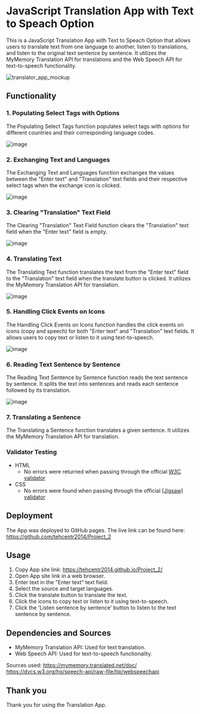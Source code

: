 # JavaScript Translation App with Text to Speach Option

This is a JavaScript Translation App with Text to Speach Option that allows users to translate text from one language to another, listen to translations, and listen to the original text sentence by sentence. It utilizes the MyMemory Translation API for translations and the Web Speech API for text-to-speech functionality.

![translator_app_mockup](https://github.com/tehcentr2014/Project_2/assets/161617022/8b258587-bc63-487c-af80-e03dcf74e3e9)

## Functionality

### 1. Populating Select Tags with Options

The Populating Select Tags function populates select tags with options for different countries and their corresponding language codes.

![image](https://github.com/tehcentr2014/Project_2/assets/161617022/1b3509fe-496f-427c-9648-4ad02eeeb9bf)

### 2. Exchanging Text and Languages

The Exchanging Text and Languages function exchanges the values between the "Enter text" and "Translation" text fields and their respective select tags when the exchange icon is clicked.

![image](https://github.com/tehcentr2014/Project_2/assets/161617022/bd600034-30d3-49bc-87aa-2d83bfc4438a)

### 3. Clearing "Translation" Text Field

The Clearing "Translation" Text Field function clears the "Translation" text field when the "Enter text" field is empty.

![image](https://github.com/tehcentr2014/Project_2/assets/161617022/127fec60-e68d-429a-a318-236364d7858c)

### 4. Translating Text

The Translating Text function translates the text from the "Enter text" field to the "Translation" text field when the translate button is clicked. It utilizes the MyMemory Translation API for translation.

![image](https://github.com/tehcentr2014/Project_2/assets/161617022/a147054b-c666-4eaa-b42a-06afa85b32d1)

### 5. Handling Click Events on Icons

The Handling Click Events on Icons function handles the click events on icons (copy and speech) for both "Enter text" and "Translation" text fields. It allows users to copy text or listen to it using text-to-speech.

![image](https://github.com/tehcentr2014/Project_2/assets/161617022/d1df4e79-b409-4199-961c-c6bfec2a06d2)

### 6. Reading Text Sentence by Sentence

The Reading Text Sentence by Sentence function reads the text sentence by sentence. It splits the text into sentences and reads each sentence followed by its translation.

![image](https://github.com/tehcentr2014/Project_2/assets/161617022/410bceb4-448b-4461-a242-0c023558c799)

### 7. Translating a Sentence

The Translating a Sentence function translates a given sentence. It utilizes the MyMemory Translation API for translation.

### Validator Testing 

- HTML
  - No errors were returned when passing through the official [W3C validator](https://validator.w3.org/nu/?doc=https%3A%2F%2Ftehcentr2014.github.io%2FProject_2%2F)
- CSS
  - No errors were found when passing through the official [(Jigsaw) validator](https://jigsaw.w3.org/css-validator/validator?uri=https%3A%2F%2Ftehcentr2014.github.io%2FProject_2%2F&profile=css3svg&usermedium=all&warning=1&vextwarning=&lang=ru)

## Deployment

The App was deployed to GitHub pages. 
The live link can be found here: https://github.com/tehcentr2014/Project_2

## Usage
1. Copy App site link: https://tehcentr2014.github.io/Project_2/
2. Open App site link in a web browser.
3. Enter text in the "Enter text" text field.
4. Select the source and target languages.
5. Click the translate button to translate the text.
6. Click the icons to copy text or listen to it using text-to-speech.
7. Click the 'Listen sentence by sentence' button to listen to the text sentence by sentence.

## Dependencies and Sources

- MyMemory Translation API: Used for text translation.
- Web Speech API: Used for text-to-speech functionality.

Sources used:
https://mymemory.translated.net/doc/
https://dvcs.w3.org/hg/speech-api/raw-file/tip/webspeechapi


## Thank you

Thank you for using the Translation App.
